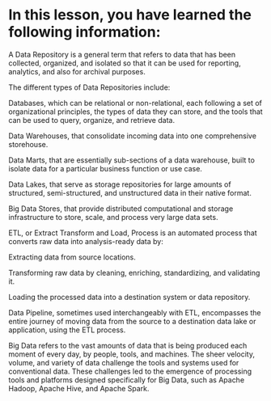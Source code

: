 # In this lesson, you have learned the following information: 

A Data Repository is a general term that refers to data that has been collected, organized, and isolated so that it can be used for reporting, analytics, and also for archival purposes.  

The different types of Data Repositories include: 

Databases, which can be relational or non-relational, each following a set of organizational principles, the types of data they can store, and the tools that can be used to query, organize, and retrieve data.

Data Warehouses, that consolidate incoming data into one comprehensive storehouse.  

Data Marts, that are essentially sub-sections of a data warehouse, built to isolate data for a particular business function or use case. 

Data Lakes, that serve as storage repositories for large amounts of structured, semi-structured, and unstructured data in their native format. 

Big Data Stores, that provide distributed computational and storage infrastructure to store, scale, and process very large data sets.

ETL, or Extract Transform and Load, Process is an automated process that converts raw data into analysis-ready data by:

Extracting data from source locations.

Transforming raw data by cleaning, enriching, standardizing, and validating it.

Loading the processed data into a destination system or data repository.

Data Pipeline, sometimes used interchangeably with ETL, encompasses the entire journey of moving data from the source to a destination data lake or application, using the ETL process.  

Big Data refers to the vast amounts of data that is being produced each moment of every day, by people, tools, and machines. The sheer velocity, volume, and variety of data challenge the tools and systems used for conventional data. These challenges led to the emergence of processing tools and platforms designed specifically for Big Data, such as Apache Hadoop, Apache Hive, and Apache Spark.